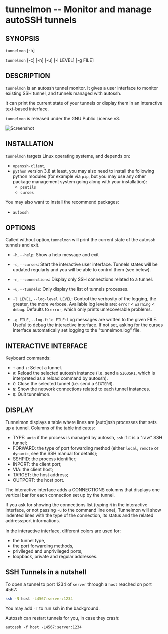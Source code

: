 tunnelmon -- Monitor and manage autoSSH tunnels
================================================

## SYNOPSIS

`tunnelmon` [-h]

`tunnelmon` [-c] [-n] [-u] [-l LEVEL] [-g FILE]


## DESCRIPTION

`tunnelmon` is an autossh tunnel monitor. It gives a user interface to monitor existing SSH tunnel, and tunnels managed with autossh. 

It can print the current state of your tunnels or display them in an interactive text-based interface.

`tunnelmon` is released under the GNU Public License v3.

![Screenshot](https://raw.github.com/nojhan/tunnelmon/master/screenshot.png)


## INSTALLATION

`tunnelmon` targets Linux operating systems, and depends on:
* `openssh-client`,
* `python` version 3.8 at least, you may also need to install the following python modules (for example via `pip`, but you may use any other package management system going along with your installation):
  * `psutils`
  * `curses`

You may also want to install the recommend packages:
* `autossh`


## OPTIONS

Called without option,`tunnelmon` will print the current state of the autossh tunnels and exit.

* `-h`, `--help`:
  Show a help message and exit

* `-c`, `--curses`:
  Start the interactive user interface. Tunnels states will be updated regularly and you will be able to control them (see below).

* `-n`, `--connections`:
  Display only SSH connections related to a tunnel.

* `-u`, `--tunnels`:
  Only display the list of tunnels processes.

* `-l LEVEL`, `--log-level LEVEL`:
  Control the verbosity of the logging, the greater, the more verbose. Available log levels are: `error` < `warning` <
  `debug`. Defaults to `error`, which only prints unrecoverable problems.

* `-g FILE`, `--log-file FILE`:
  Log messages are written to the given FILE. Useful to debug the interactive interface.
  If not set, asking for the curses interface automatically set logging to the "tunnelmon.log" file.


## INTERACTIVE INTERFACE

Keyboard commands:

* `↑` and `↓`: Select a tunnel.
* `R`: Reload the selected autossh instance (i.e. send a `SIGUSR1`, which is interpreted as a reload command by autossh).
* `C`: Close the selected tunnel (i.e. send a `SIGTERM`).
* `N`: Show the network connections related to each tunnel instances.
* `Q`: Quit tunnelmon.


## DISPLAY

Tunnelmon displays a table where lines are [auto]ssh processes that sets up a tunnel.
Columns of the table indicates:
- TYPE: `auto` if the process is managed by autossh, `ssh` if it is a "raw" SSH tunnel;
- FORWARD: the type of port forwarding method (either `local`, `remote` or `dynamic`, see the SSH manual for details);
- SSHPID: the process identifier;
- INPORT: the client port;
- VIA: the client host;
- TARGET: the host address;
- OUTPORT: the host port.

The interactive interface adds a CONNECTIONS columns that displays one vertical bar for each connection set up by the tunnel.

If you ask for showing the connections list (typing `N` in the interactive interface, or not passing `-u` to the command line one),
Tunnelmon will show indented lines with the type of the connection, its status and the related address:port informations.

In the interactive interface, different colors are used for:
- the tunnel type,
- the port forwarding methods,
- privileged and unprivileged ports,
- loopback, private and regular addresses.


## SSH Tunnels in a nutshell

To open a tunnel to port 1234 of `server` through a `host` reached on port 4567:
```sh
ssh -N host -L4567:server:1234
```
You may add `-f` to run ssh in the background.

Autossh can restart tunnels for you, in case they crash:
```
autossh -f host -L4567:server:1234
```

